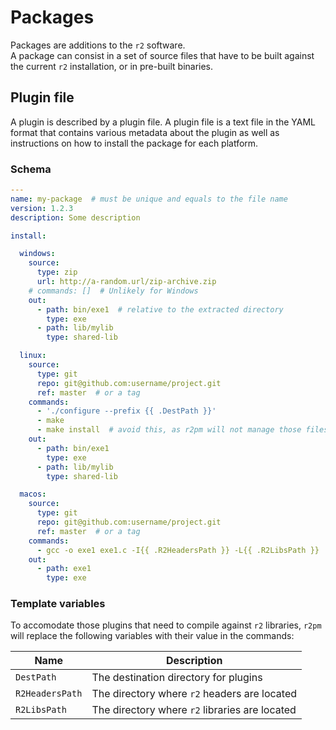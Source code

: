 # Packages

Packages are additions to the `r2` software.  
A package can consist in a set of source files that have to be built against the current `r2` installation, or in pre-built binaries.

## Plugin file

A plugin is described by a plugin file.
A plugin file is a text file in the YAML format that contains various metadata about the plugin as well as instructions on how to install the package for each platform.

### Schema

```yaml
---
name: my-package  # must be unique and equals to the file name
version: 1.2.3
description: Some description   

install:

  windows:
    source:
      type: zip
      url: http://a-random.url/zip-archive.zip
    # commands: []  # Unlikely for Windows
    out:
      - path: bin/exe1  # relative to the extracted directory
        type: exe
      - path: lib/mylib
        type: shared-lib

  linux:
    source:
      type: git
      repo: git@github.com:username/project.git
      ref: master  # or a tag
    commands:
      - './configure --prefix {{ .DestPath }}'
      - make
      - make install  # avoid this, as r2pm will not manage those files unless they are also specified in the 'out' section
    out:
      - path: bin/exe1
        type: exe
      - path: lib/mylib
        type: shared-lib

  macos:
    source:
      type: git
      repo: git@github.com:username/project.git
      ref: master  # or a tag
    commands:
      - gcc -o exe1 exe1.c -I{{ .R2HeadersPath }} -L{{ .R2LibsPath }}
    out:
      - path: exe1
        type: exe
```

### Template variables

To accomodate those plugins that need to compile against `r2` libraries, `r2pm` will replace the following variables with their value in the commands:

|Name|Description|
|----|-----------|
|`DestPath`|The destination directory for plugins|
|`R2HeadersPath`|The directory where `r2` headers are located|
|`R2LibsPath`|The directory where `r2` libraries are located|